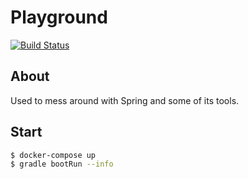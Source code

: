 # Playground
[![Build Status](https://travis-ci.com/meyer1994/spring-sandbox.svg?branch=master)](https://travis-ci.com/meyer1994/spring-sandbox)

## About
Used to mess around with Spring and some of its tools.

## Start
```bash
$ docker-compose up
$ gradle bootRun --info
```